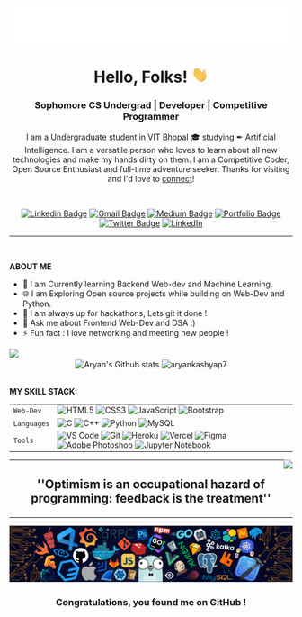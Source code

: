 <p align="center"><img  src="./assets/name.svg"></p>

<h1 align="center">Hello, Folks! <img src="./assets/wave.gif" width="30px"></h1>
<h3 align="center"><b>Sophomore CS Undergrad | Developer | Competitive Programmer</b> </h3>
<p align="center">
<p align='center'>I am a Undergraduate student in VIT Bhopal &#127891; studying &#10002; Artificial Intelligence.
I am a versatile person who loves to learn about all new technologies and make my hands dirty on them. I am a Competitive Coder, Open Source Enthusiast and full-time adventure seeker. Thanks for visiting and I'd love to <a href='https://www.linkedin.com/in/aryankashyap/'>connect</a>!</p>

<br>
<p align='center'>
<a href="https://www.linkedin.com/in/aryankashyap/"><img src="https://img.shields.io/badge/-aryankashyap-blue?style=flat&logo=Linkedin&logoColor=white&link=https://www.linkedin.com/in/aryankashyap/" alt='Linkedin Badge'></a>
<a href="mailto:aryankashyapvit@gmail.com"><img src="https://img.shields.io/badge/-aryankashyapvit-c14438?style=flat&logo=Gmail&logoColor=white&link=mailto:aryankashyapvit@gmail.com" alt='Gmail Badge'></a>
<a href="https://medium.com/@aryankashyap7"><img src="https://img.shields.io/badge/-@aryankashyap7-000000?style=flat&labelColor=000000&logo=Medium&link=https://medium.com/@aryankashyap" alt='Medium Badge'></a>
<a href="https://github.com/aryankashyap7"><img src="https://img.shields.io/badge/-AK.me-47CCCC?style=flat&logo=Google-Chrome&logoColor=white&link=https://github.com/aryankashyap7" alt='Portfolio Badge'></a>
<a href="https://twitter.com/aryankashyap_tw"><img src="https://img.shields.io/badge/-@aryankashyap__tw-1ca0f1?style=flat&labelColor=1ca0f1&logo=twitter&logoColor=white&link=https://twitter.com/aryankashyap_tw" alt='Twitter Badge'></a>
<a href="https://instagram.com/acekaizen/"><img src="https://img.shields.io/badge/-@acekaizen-E4405F?style=flat&logo=instagram&logoColor=white&link=https://instagram.com/acekaizen/" alt='LinkedIn'></a>
</p>

<hr>
<br>

**ABOUT ME**

- 👋 I am Currently learning Backend Web-dev and Machine Learning.
- 🌐 I am Exploring Open source projects while building on Web-Dev and Python.
- 💭 I am always up for hackathons, Lets git it done !
- 💬 Ask me about Frontend Web-Dev and DSA :)
- ⚡ Fun fact : I love networking and meeting new people !

<div>
<img src="https://activity-graph.herokuapp.com/graph?username=aryankashyap7&theme=radical&bg_color=00000000&point=00000000&line=ff3333&hide_border=true&custom_title=Keep+Exploring,+Learning+and+Contributing+away...&color=CACACA&area=true&area_color=ff3333">
</div>
<div align="center">
<img width="370px" src="https://github-readme-stats.vercel.app/api?username=aryankashyap7&show_icons=true&theme=radical&count_private=true&hide_border=true&title_color=ff3333&icon_color=ff3333&bg_color=0D111700&text_color=CACACA&custom_title=Aryan's+Github Stats" alt="Aryan's Github stats" />
<img width="370px" src="https://github-readme-streak-stats.herokuapp.com?user=aryankashyap7&theme=dark&hide_border=true&date_format=j%20M%5B%20Y%5D&background=0D111700&ring=FF3333&fire=FFFFFF&currStreakLabel=FF3333&sideLabels=FF3333&dates=CACACA" alt="aryankashyap7" />
</div>

<!-- LANGUAGES USED -->
<!-- <span><img align="right" src="https://github-readme-stats.vercel.app/api/top-langs/?username=aryankashyap7&theme=radical&title_color=F16707&hide_border=true&bg_color=202020" width="290px" data-canonical-></span>  -->

<br>

**MY SKILL STACK:**

| | | 
| - | - |
| `Web-Dev`   | ![HTML5](https://img.shields.io/badge/-HTML5-CC2400?style=for-the-badge&logo=html5&logoColor=white) ![CSS3](https://img.shields.io/badge/-CSS3-E24800?style=for-the-badge&logo=css3) ![JavaScript](https://img.shields.io/badge/-JavaScript-FE7601?style=for-the-badge&logo=javascript) ![Bootstrap](https://img.shields.io/badge/bootstrap-FE9A00?style=for-the-badge&logo=bootstrap&logoColor=white) |
| `Languages` | ![C](https://img.shields.io/badge/-C-034D9A?style=for-the-badge&logo=c) ![C++](https://img.shields.io/badge/-C++-034D9A?style=for-the-badge&logo=c%2B%2B) ![Python](https://img.shields.io/badge/-Python-1F65AC?style=for-the-badge&logo=Python&logoColor=white) ![MySQL](https://img.shields.io/badge/-MySQL-307BBD?style=for-the-badge&logo=mysql&logoColor=white) |
| `Tools`     | ![VS Code](https://img.shields.io/badge/Visual_Studio_Code-5D1A60?style=for-the-badge&logo=visual%20studio%20code&logoColor=white) ![Git](https://img.shields.io/badge/Git-682181?style=for-the-badge&logo=git&logoColor=white) ![Heroku](https://img.shields.io/badge/Heroku-AA2690?style=for-the-badge&logo=heroku&logoColor=white) ![Vercel](https://img.shields.io/badge/vercel-AA42F1.svg?style=for-the-badge&logo=vercel&logoColor=white) ![Figma](https://img.shields.io/badge/figma-%23F24E1E.svg?style=for-the-badge&logo=figma&logoColor=white) ![Adobe Photoshop](https://img.shields.io/badge/adobephotoshop-%23FF9A00.svg?style=for-the-badge&logo=adobephotoshop&logoColor=white) ![Jupyter Notebook](https://img.shields.io/badge/Jupyter-F37626.svg?&style=for-the-badge&logo=Jupyter&logoColor=white) |

<img align="right" src="https://komarev.com/ghpvc/?username=your-github-aryankashyap7&style=flat-square&color=232323">
<hr>

## <p align=center><B> ''Optimism is an occupational hazard of programming: feedback is the treatment''</B></p>

---

<img src="./assets/footer [halfrost].png">

### <p align="center"> Congratulations, you found me on GitHub ! </p>
